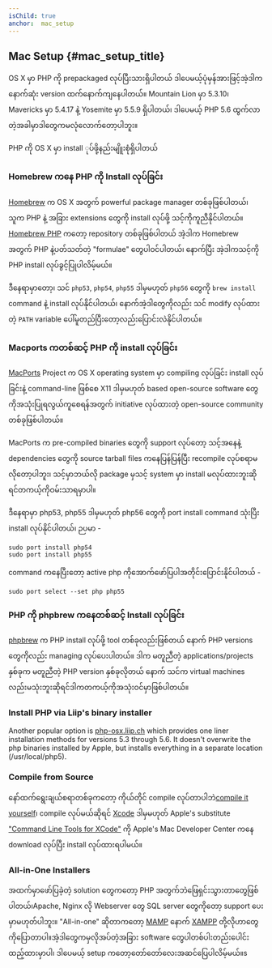 ```yaml
---
isChild: true
anchor:  mac_setup
---
```


## Mac Setup {#mac_setup_title}

OS X မှာ PHP ကို prepackaged လုပ်ပြီးသားရှိပါတယ် ဒါပေမယ့်ပုံမှန်အားဖြင့်အဲ့ဒါက နောက်ဆုံး version ထက်နောက်ကျနေပါတယ်။ Mountain Lion မှာ 5.3.10၊ Mavericks မှာ 5.4.17 နဲ့ Yosemite မှာ 5.5.9 ရှိပါတယ်၊ ဒါပေမယ့် PHP 5.6 ထွက်လာတဲ့အခါမှာဒါတွေကမလုံလောက်တော့ပါဘူး။

PHP ကို OS X မှာ install ုပ်ဖို့နည်းမျိူးစုံရှိပါတယ်

### Homebrew ကနေ PHP ကို Install လုပ်ခြင်း

[Homebrew] က OS X အတွက် powerful package manager တစ်ခုဖြစ်ပါတယ်၊ သူက PHP နဲ့ အခြား extensions တွေကို install လုပ်ဖို့ သင့်ကိုကူညီနိုင်ပါတယ်။
[Homebrew PHP] ကတော့ repository တစ်ခုဖြစ်ပါတယ် အဲ့ဒါက Homebrew အတွက် PHP နဲ့ပတ်သတ်တဲ့ "formulae" တွေပါဝင်ပါတယ်၊ နောက်ပြီး အဲ့ဒါကသင့်ကို PHP install လုပ်ခွင့်ပြုပါလိမ့်မယ်။

ဒီနေရာမှာတော့၊ သင် `php53`, `php54`, `php55` ဒါမှမဟုတ် `php56` တွေကို `brew install` command နဲ့ install လုပ်နိုင်ပါတယ်၊ နောက်အဲ့ဒါတွေကိုလည်း သင် modify လုပ်ထားတဲ့ `PATH` variable ပေါ်မူတည်ပြီးတော့လည်းပြောင်းလဲနိုင်ပါတယ်။ 


### Macports ကတစ်ဆင့် PHP ကို install လုပ်ခြင်း

[MacPorts] Project က OS X operating system မှာ compiling လုပ်ခြင်း install လုပ်ခြင်းနဲ့ command-line ဖြစ်စေ X11 ဒါမှမဟုတ် based open-source software တွေကိုအသုံးပြုရလွယ်ကူစေရန်အတွက် initiative လုပ်ထားတဲ့ open-source community တစ်ခုဖြစ်ပါတယ်။

MacPorts က pre-compiled binaries တွေကို support လုပ်တော့ သင့်အနေနဲ့ dependencies တွေကို source tarball files ကနေပြန်ပြန်ပြီး recompile လုပ်စရာမလိုတော့ပါဘူး၊ သင့်မှာဘယ်လို package မှသင့် system မှာ install မလုပ်ထားဘူးဆိုရင်တကယ့်ကိုဝမ်းသာရမှာပါ။

ဒီနေရာမှာ php53, php55 ဒါမှမဟုတ် php56 တွေကို port install command သုံးပြီး install လုပ်နိုင်ပါတယ်၊ ဉပမာ - 

    sudo port install php54
    sudo port install php55

command ကနေပြီးတော့ active php ကိုအောက်ဖော်ပြပါအတိုင်းပြောင်းနိုင်ပါတယ် -

    sudo port select --set php php55

### PHP ကို phpbrew ကနေတစ်ဆင့် Install လုပ်ခြင်း

[phpbrew] က PHP install လုပ်ဖို့ tool တစ်ခုလည်းဖြစ်တယ် နောက် PHP versions တွေကိုလည်း managing လုပ်ပေးပါတယ်။ ဒါက မတူညီတဲ့ applications/projects နှစ်ခုက မတူညီတဲ့ PHP version နှစ်ခုလိုတယ် နောက် သင်က virtual machines လည်းမသုံးဘူးဆိုရင်ဒါကတကယ့်ကိုအသုံးဝင်မှာဖြစ်ပါတယ်။

### Install PHP via Liip's binary installer
Another popular option is [php-osx.liip.ch] which provides one liner installation methods for versions 5.3 through 5.6.
It doesn't overwrite the php binaries installed by Apple, but installs everything in a separate location (/usr/local/php5).

### Compile from Source

နော်ထက်ရွေးချယ်စရာတစ်ခုကတော့ ကိုယ်တိုင် compile လုပ်တာပါဘဲ[compile it yourself][mac-compile]၊ compile လုပ်မယ်ဆိုရင် [Xcode][xcode-gcc-substitution] ဒါမှမဟုတ် Apple's substitute
["Command Line Tools for XCode"] ကို Apple's Mac Developer Center ကနေ download လုပ်ပြီး install လုပ်ထားရပါမယ်။

### All-in-One Installers

အထက်မှာဖော်ပြခဲ့တဲ့ solution တွေကတော့ PHP အတွက်ဘဲဖြေရှင်းသွားတာတွေဖြစ်ပါတယ်၊Apache, Nginx လို Webserver တွေ SQL server တွေကိုတော့ support ပေးမှာမဟုတ်ပါဘူး။ "All-in-one" ဆိုတာကတော့ [MAMP][mamp-downloads] နောက် [XAMPP][xampp] တို့လိုဟာတွေကိုပြောတာပါ။အဲ့ဒါတွေကမှလိုအပ်တဲ့အခြား software တွေပါတစ်ပါးတည်းပေါင်းထည့်ထားမှာပါ၊ ဒါပေမယ့် setup ကတော့တော်တော်လေးအဆင်ပြေပါလိမ့်မယ်။s


[Homebrew]: http://brew.sh/
[Homebrew PHP]: https://github.com/Homebrew/homebrew-php#installation
[MacPorts]: https://www.macports.org/install.php
[phpbrew]: https://github.com/phpbrew/phpbrew
[php-osx.liip.ch]: http://php-osx.liip.ch/
[mac-compile]: http://php.net/install.macosx.compile
[xcode-gcc-substitution]: https://github.com/kennethreitz/osx-gcc-installer
["Command Line Tools for XCode"]: https://developer.apple.com/downloads
[mamp-downloads]: http://www.mamp.info/en/downloads/
[xampp]: http://www.apachefriends.org/en/xampp.html
[brew-php-switcher]: https://github.com/philcook/brew-php-switcher
